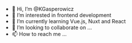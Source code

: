 - 👋 Hi, I’m @KGasperowicz
- 👀 I’m interested in frontend development
- 🌱 I’m currently learning Vue.js, Nuxt and React
- 💞️ I’m looking to collaborate on ...
- 📫 How to reach me ...

<!---
KGasperowicz/KGasperowicz is a ✨ special ✨ repository because its `README.md` (this file) appears on your GitHub profile.
You can click the Preview link to take a look at your changes.
--->
